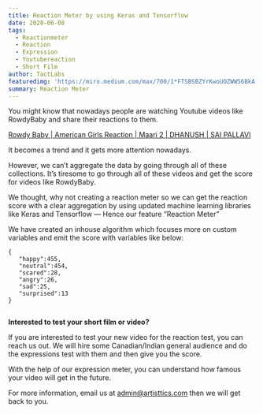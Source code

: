 ```yaml
---
title: Reaction Meter by using Keras and Tensorflow
date: 2020-06-08
tags: 
  - Reactionmeter
  - Reaction
  - Expression
  - Youtubereaction
  - Short Film
author: TactLabs
featuredimg: 'https://miro.medium.com/max/700/1*FTSBSBZYrKwoUOZWW56BkA.jpeg'
summary: Reaction Meter
---
```


You might know that nowadays people are watching Youtube videos like RowdyBaby and share their reactions to them.

[Rowdy Baby | American Girls Reaction | Maari 2 | DHANUSH | SAI PALLAVI](https://www.youtube.com/watch?v=OyfdOf4_PAY)


It becomes a trend and it gets more attention nowadays.


However, we can’t aggregate the data by going through all of these collections. It’s tiresome to go through all of these videos and get the score for videos like RowdyBaby.


We thought, why not creating a reaction meter so we can get the reaction score with a clear aggregation by using updated machine learning libraries like Keras and Tensorflow — Hence our feature “Reaction Meter”


We have created an inhouse algorithm which focuses more on custom variables and emit the score with variables like below:


```
{
   "happy":455,
   "neutral":454,
   "scared":28,
   "angry":26,
   "sad":25,
   "surprised":13
}


```

**Interested to test your short film or video?**


If you are interested to test your new video for the reaction test, you can reach us out. We will hire some Canadian/Indian general audience and do the expressions test with them and then give you the score.


With the help of our expression meter, you can understand how famous your video will get in the future.


For more information, email us at admin@artisttics.com then we will get back to you.